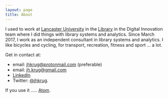 ```yaml
---
layout: page
title: About
---
```


I used to work at [Lancaster University](http://www.lancaster.ac.uk) in
the [Library](http://lancaster.ac.uk/library) in the Digital Innovation
team where I did things with library systems and analytics. Since
March 2017, I work as an independent consultant in library systems and
analytics. I like bicycles and cycling, for transport, recreation,
fitness and sport ... a lot.

Get in contact at:

* email: [jhkrug@protonmail.com](mailto:jhkrug@protonmail.com) (preferable)
* email: [jh.krug@gmail.com](mailto:jh.krug@gmil.com)
* [LinkedIn](http://www.linkedin.com/in/john-krug-2217a8129)
* Twitter: [@jhkrug](https://twitter.com/jhkrug).

If you use it ..... <a href="/atom.xml">Atom</a>.



